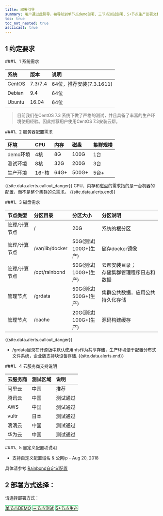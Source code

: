 ```yaml
---
title: 部署引导
summary: 用户通过此引导，被导航到单节点demo部署、三节点测试部署、5+节点生产部署文档
toc: true
toc_not_nested: true
asciicast: true
---
```

<div id="toc"></div>

## 1 约定要求

###1、1 系统需求

| 系统   | 版本  | 说明           |
| :----- | :---- | :------------- |
| CentOS | 7.3/7.4   | 64位，推荐安装(7.3.1611) |
| Debian | 9.4  | 64位           |
| Ubuntu | 16.04 | 64位           |

> 目前我们在CentOS 7.3 系统下做了严格的测试，并且具备了丰富的生产环境使用经验。因此推荐用户使用CentOS 7.3安装云帮。

###1、2 服务器配置需求

| 环境     | CPU  | 内存   | 磁盘    | 集群规模 |
| :----- | :--- | :--- | :---- | :--- |
| demo环境 | 4核   | 8G  | 100G  | 1台   |
| 测试环境   | 8核   | 32G  | 200G  | 3台   |
| 生产环境   | 16+核 | 64G+ | 500G+ | 5台+  |
{{site.data.alerts.callout_danger}}
CPU、内存和磁盘的需求指的是一台机器的配置，而不是整个集群的总需求。
{{site.data.alerts.end}}

###1、3 磁盘需求

| 节点类型      | 分区目录        | 分区大小                          | 分区说明                                      |
| :------------ | :-------------- | :-------------------------------- | :-------------------------------------------- |
| 管理/计算节点 | /               | 20G                               | 系统的根分区                                  |
| 管理/计算节点 | /var/lib/docker | 50G(测试)</br>100G+(生产) | 储存docker镜像                                |
| 管理/计算节点 | /opt/rainbond   | 50G(测试)</br>100G+(生产) | 云帮安装目录；</br>存储集群管理程序日志和数据 |
| 管理节点      | /grdata         | 50G(测试)</br>500G+(生产) | 集群公共数据，应用公共持久化存储              |
| 管理节点      | /cache          | 20G(测试)</br>100G+(生产) | 源码构建缓存                                  |

{{site.data.alerts.callout_danger}}
- /grdata目录在开源版中默认使用nfs作为共享存储，生产环境便于配置分布式文件系统，企业版支持块设备存储.
{{site.data.alerts.end}}

###1、4 云服务商支持说明

| 云服务商   | 测试区域  | 说明           |
| :----- | :---- | :------------- |
| 阿里云 | 中国  | 推荐 |
| 腾讯云 | 中国  | 测试通过           |
| AWS | 中国 | 测试通过          |
| vultr | 日本 | 测试通过          |
| 滴滴云 | 中国  | 测试通过           |
| 华为云 | 中国  | 测试通过           |

###1、5 自定义配置项说明

- 支持自定义配置域名 & 公网ip - Aug 20, 2018

具体请参考 [Rainbond自定义配置](../operation-manual/install/config/custom-config.html)

## 2 部署方式选择：

请选择部署方式：

<div class="btn-group btn-group-justified">
  <a href="online-installation.html" class="btn" style="background-color:#F0FFE8;border:1px solid #28cb75">单节点DEMO</a>
  <a href="../operation-manual/cluster-management/three-nodes-deployment.html" class="btn" style="background-color:#F0FFE8;border:1px solid #28cb75">三节点测试</a>
  <a href="../operation-manual/cluster-management/five-nodes-deployment.html" class="btn" style="background-color:#F0FFE8;border:1px solid #28cb75">5+节点生产</a>
</div>